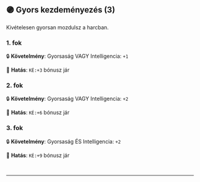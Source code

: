 ## 🟣 Gyors kezdeményezés (3)

Kivételesen gyorsan mozdulsz a harcban.

### 1. fok

🔒 **Követelmény**: Gyorsaság VAGY Intelligencia: `+1`

🌟 **Hatás**: `KÉ:+3` bónusz jár


### 2. fok

🔒 **Követelmény**: Gyorsaság VAGY Intelligencia: `+2`

🌟 **Hatás**: `KÉ:+6` bónusz jár


### 3. fok

🔒 **Követelmény**: Gyorsaság ÉS Intelligencia: `+2`

🌟 **Hatás**: `KÉ:+9` bónusz jár

<br />

---
